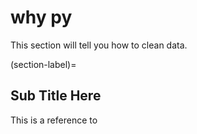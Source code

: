 # why py

This section will tell you how to clean data.

(section-label)=
## Sub Title Here

This is a reference to [](section-label)

